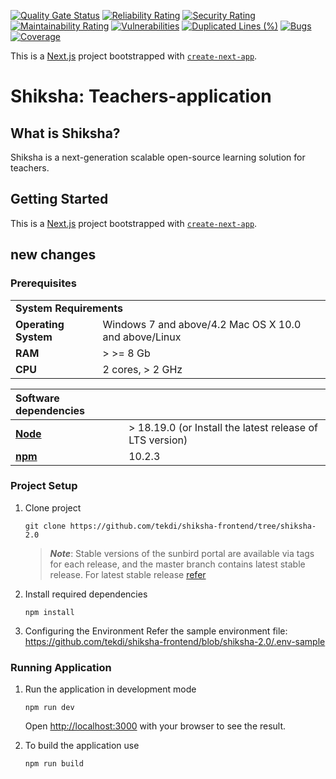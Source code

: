 [![Quality Gate Status](https://sonarcloud.io/api/project_badges/measure?project=tekdi_teachers-app&metric=alert_status)](https://sonarcloud.io/summary/new_code?id=tekdi_teachers-app)
[![Reliability Rating](https://sonarcloud.io/api/project_badges/measure?project=tekdi_teachers-app&metric=reliability_rating)](https://sonarcloud.io/summary/new_code?id=tekdi_teachers-app)
[![Security Rating](https://sonarcloud.io/api/project_badges/measure?project=tekdi_teachers-app&metric=security_rating)](https://sonarcloud.io/summary/new_code?id=tekdi_teachers-app)
[![Maintainability Rating](https://sonarcloud.io/api/project_badges/measure?project=tekdi_teachers-app&metric=sqale_rating)](https://sonarcloud.io/summary/new_code?id=tekdi_teachers-app)
[![Vulnerabilities](https://sonarcloud.io/api/project_badges/measure?project=tekdi_teachers-app&metric=vulnerabilities)](https://sonarcloud.io/summary/new_code?id=tekdi_teachers-app)
[![Duplicated Lines (%)](https://sonarcloud.io/api/project_badges/measure?project=tekdi_teachers-app&metric=duplicated_lines_density)](https://sonarcloud.io/summary/new_code?id=tekdi_teachers-app)
[![Bugs](https://sonarcloud.io/api/project_badges/measure?project=tekdi_teachers-app&metric=bugs)](https://sonarcloud.io/summary/new_code?id=tekdi_teachers-app)
[![Coverage](https://sonarcloud.io/api/project_badges/measure?project=tekdi_teachers-app&metric=coverage)](https://sonarcloud.io/summary/new_code?id=tekdi_teachers-app)

This is a [Next.js](https://nextjs.org/) project bootstrapped with [`create-next-app`](https://github.com/vercel/next.js/tree/canary/packages/create-next-app).
# Shiksha: Teachers-application

## What is Shiksha?

Shiksha is a next-generation scalable open-source learning solution for teachers.

## Getting Started

This is a [Next.js](https://nextjs.org/) project bootstrapped with [`create-next-app`](https://github.com/vercel/next.js/tree/canary/packages/create-next-app).

## new changes

### Prerequisites

  <table>
  <tr>
    <td colspan="2"><b>System Requirements</b></td>
  </tr>
  <tr>
    <td><b>Operating System</b></td>
    <td>Windows 7 and above/4.2 Mac OS X 10.0 and above/Linux</td>
  </tr>
  <tr>
    <td><b>RAM</b></td>
    <td>> >= 8 Gb</td>
  </tr>
  <tr>
    <td><b>CPU</b></td>
    <td>2 cores, > 2 GHz</td>
  </tr>
</table>

| Software dependencies                                                                             |                                                          |
| :------------------------------------------------------------------------------------------------ | -------------------------------------------------------- |
| **[Node](https://nodejs.org/en/download/)**                                                       | > 18.19.0 (or Install the latest release of LTS version) |
| **[npm](https://nodejs.org/en/learn/getting-started/an-introduction-to-the-npm-package-manager)** | 10.2.3                                                   |

### Project Setup

1. Clone project

   ```console
   git clone https://github.com/tekdi/shiksha-frontend/tree/shiksha-2.0
   ```

   > **_Note_**: Stable versions of the sunbird portal are available via tags for each release, and the master branch contains latest stable release. For latest stable release [refer](https://github.com/Sunbird-Ed/SunbirdEd-portal/branches)

2. Install required dependencies
   ```console
   npm install
   ```
3. Configuring the Environment
   Refer the sample environment file: https://github.com/tekdi/shiksha-frontend/blob/shiksha-2.0/.env-sample

### Running Application

1. Run the application in development mode

   ```console
   npm run dev
   ```

   Open [http://localhost:3000](http://localhost:3000) with your browser to see the result.

2. To build the application use
   ```console
   npm run build
   ```
#
